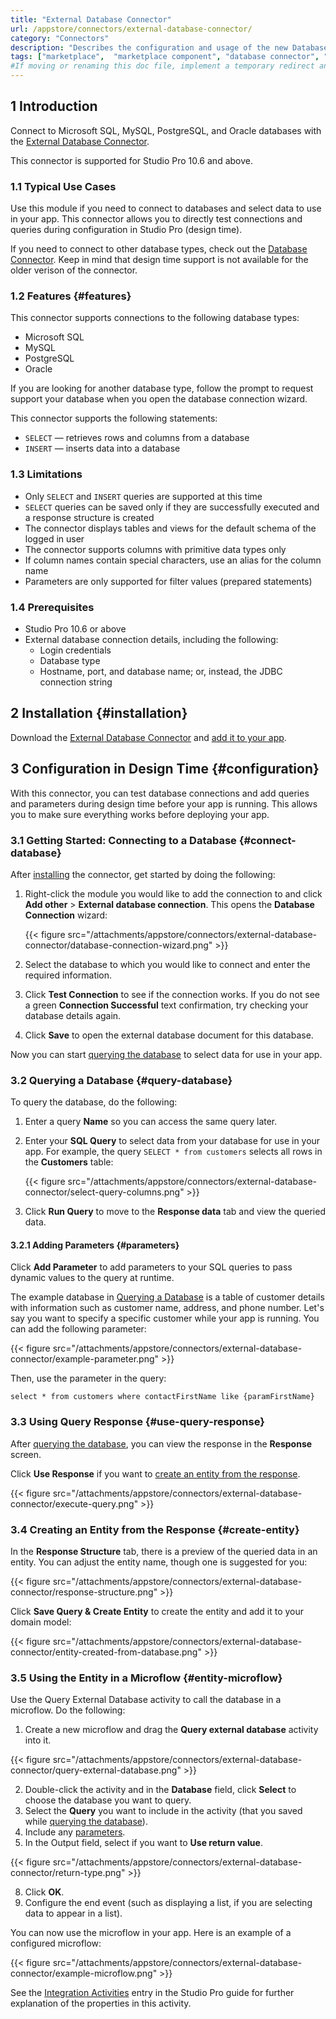 ```yaml
---
title: "External Database Connector"
url: /appstore/connectors/external-database-connector/
category: "Connectors"
description: "Describes the configuration and usage of the new Database connector, which incorporates your external data directly in your Mendix app."
tags: ["marketplace",  "marketplace component", "database connector", "mendix 10", "studio pro 10", "query", "mssql", "mysql", "postgresql", "oracle", "new"]
#If moving or renaming this doc file, implement a temporary redirect and let the respective team know they should update the URL in the product. See Mapping to Products for more details. 
---
```


## 1 Introduction

Connect to Microsoft SQL, MySQL, PostgreSQL, and Oracle databases with the [External Database Connector](https://marketplace.mendix.com/link/component/219862).

This connector is supported for Studio Pro 10.6 and above. 

### 1.1 Typical Use Cases

Use this module if you need to connect to databases and select data to use in your app. This connector allows you to directly test connections and queries during configuration in Studio Pro (design time). 

If you need to connect to other database types, check out the [Database Connector](/appstore/connectors/database-connector/). Keep in mind that design time support is not available for the older verison of the connector.

### 1.2 Features {#features}

This connector supports connections to the following database types:

* Microsoft SQL
* MySQL
* PostgreSQL
* Oracle

If you are looking for another database type, follow the prompt to request support your database when you open the database connection wizard.

This connector supports the following statements:

* `SELECT` — retrieves rows and columns from a database
* `INSERT` — inserts data into a database  

### 1.3 Limitations 

* Only `SELECT` and `INSERT` queries are supported at this time
* `SELECT` queries can be saved only if they are successfully executed and a response structure is created
* The connector displays tables and views for the default schema of the logged in user
* The connector supports columns with primitive data types only
* If column names contain special characters, use an alias for the column name
* Parameters are only supported for filter values (prepared statements)

### 1.4 Prerequisites

* Studio Pro 10.6 or above
* External database connection details, including the following:
    * Login credentials
    * Database type
    * Hostname, port, and database name; or, instead, the JDBC connection string

## 2 Installation {#installation}

Download the [External Database Connector](https://marketplace.mendix.com/link/component/219862) and [add it to your app](/appstore/overview/use-content/).

## 3 Configuration in Design Time {#configuration}

With this connector, you can test database connections and add queries and parameters during design time before your app is running. This allows you to make sure everything works before deploying your app.

### 3.1 Getting Started: Connecting to a Database {#connect-database}

After [installing](#installation) the connector, get started by doing the following:

1. Right-click the module you would like to add the connection to and click **Add other** > **External database connection**. This opens the **Database Connection** wizard:

    {{< figure src="/attachments/appstore/connectors/external-database-connector/database-connection-wizard.png" >}}

2. Select the database to which you would like to connect and enter the required information.

3. Click **Test Connection** to see if the connection works. If you do not see a green **Connection Successful** text confirmation, try checking your database details again.

4. Click **Save** to open the external database document for this database.

Now you can start [querying the database](#query-database) to select data for use in your app.

### 3.2 Querying a Database {#query-database}

To query the database, do the following:

1. Enter a query **Name** so you can access the same query later.
2. Enter your **SQL Query** to select data from your database for use in your app. For example, the query `SELECT * from customers` selects all rows in the **Customers** table:

    {{< figure src="/attachments/appstore/connectors/external-database-connector/select-query-columns.png" >}}
   
4. Click **Run Query** to move to the **Response data** tab and view the queried data.

#### 3.2.1 Adding Parameters {#parameters}

Click **Add Parameter** to add parameters to your SQL queries to pass dynamic values to the query at runtime. 

The example database in [Querying a Database](#query-database) is a table of customer details with information such as customer name, address, and phone number. Let's say you want to specify a specific customer while your app is running. You can add the following parameter:

{{< figure src="/attachments/appstore/connectors/external-database-connector/example-parameter.png" >}}

Then, use the parameter in the query:

`select * from customers where contactFirstName like {paramFirstName}`

### 3.3 Using Query Response {#use-query-response}

After [querying the database](#query-database), you can view the response in the **Response** screen. 

Click **Use Response** if you want to [create an entity from the response](#create-entity).

{{< figure src="/attachments/appstore/connectors/external-database-connector/execute-query.png" >}}

### 3.4 Creating an Entity from the Response {#create-entity}

In the **Response Structure** tab, there is a preview of the queried data in an entity. You can adjust the entity name, though one is suggested for you:

{{< figure src="/attachments/appstore/connectors/external-database-connector/response-structure.png" >}}

Click **Save Query & Create Entity** to create the entity and add it to your domain model:

{{< figure src="/attachments/appstore/connectors/external-database-connector/entity-created-from-database.png" >}}

### 3.5 Using the Entity in a Microflow {#entity-microflow}

Use the Query External Database activity to call the database in a microflow. Do the following:

1. Create a new microflow and drag the **Query external database** activity into it.

{{< figure src="/attachments/appstore/connectors/external-database-connector/query-external-database.png" >}}

2. Double-click the activity and in the **Database** field, click **Select** to choose the database you want to query.
3. Select the **Query** you want to include in the activity (that you saved while [querying the database](#query-database)).
4. Include any [parameters](#parameters).
5. In the Output field, select if you want to **Use return value**.

{{< figure src="/attachments/appstore/connectors/external-database-connector/return-type.png" >}}
 
8. Click **OK**.
9. Configure the end event (such as displaying a list, if you are selecting data to appear in a list). 

You can now use the microflow in your app. Here is an example of a configured microflow:

{{< figure src="/attachments/appstore/connectors/external-database-connector/example-microflow.png" >}}

See the [Integration Activities](/refguide/integration-activities/) entry in the Studio Pro guide for further explanation of the properties in this activity.
